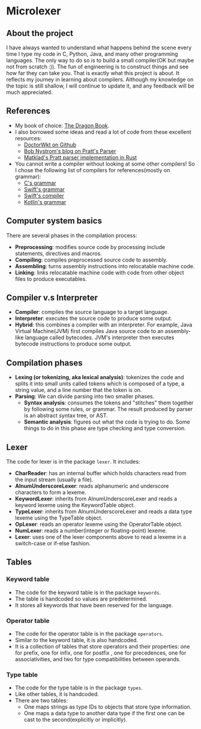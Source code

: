 # Microlexer

## About the project

I have always wanted to understand what happens behind the scene every time I type my code in C, Python, Java, and
many other programming languages. The only way to do so is to build a small compiler(OK but maybe not from scratch :)).
The fun of engineering is to construct things and see how far they can take you. That is exactly what this project is
about. It reflects my journey in learning about compilers. Although my knowledge on the topic is still shallow, I will
continue to update it, and any feedback will be much appreciated.

## References

* My book of
  choice: [The Dragon Book](https://www.amazon.com/Compilers-Principles-Techniques-Tools-2nd/dp/0321486811).
* I also borrowed some ideas and read a lot of code from these excellent resources:
    * [DoctorWkt on Github](https://github.com/DoctorWkt/acwj)
    * [Bob Nystrom's blog on Pratt's Parser](https://journal.stuffwithstuff.com/2011/03/19/pratt-parsers-expression-parsing-made-easy/)
    * [Matklad's Pratt parser implementation in Rust](https://matklad.github.io/2020/04/13/simple-but-powerful-pratt-parsing.html)
* You cannot write a compiler without looking at some other compilers! So I chose the following list of compilers for
  references(mostly on grammar):
    * [C's grammar](https://learn.microsoft.com/en-us/cpp/c-language/c-language-syntax-summary?view=msvc-170)
    * [Swift's grammar](https://docs.swift.org/swift-book/documentation/the-swift-programming-language/summaryofthegrammar#app-top)
    * [Swift's compiler](https://www.swift.org/swift-compiler/)
    * [Kotlin's grammar](https://kotlinlang.org/docs/reference/grammar.html)

## Computer system basics

There are several phases in the compilation process:

* **Preprocessing**: modifies source code by processing include statements, directives and macros.
* **Compiling**: compiles preprocessed source code to assembly.
* **Assembling**: turns assembly instructions into relocatable machine code.
* **Linking**: links relocatable machine code with code from other object files to produce executables.

## Compiler v.s Interpreter

* **Compiler**: compiles the source language to a target language.
* **Interpreter**: executes the source code to produce some output.
* **Hybrid**: this combines a compiler with an interpreter. For example, Java Virtual Machine(JVM) first compiles Java
  source code to an assembly-like language called bytecodes. JVM's interpreter then executes bytecode instructions to
  produce some output.

## Compilation phases

* **Lexing (or tokenizing, aka lexical analysis)**: tokenizes the code and splits it into small units called
  tokens which is composed of a type, a string value, and a line number that the token is on.
* **Parsing**: We can divide parsing into two smaller phases.
    * **Syntax analysis**: consumes the tokens and "stitches" them together by following some rules, or
      grammar. The result produced by parser is an abstract syntax tree, or AST.
    * **Semantic analysis**: figures out what the code is trying to do. Some things to do in this phase are
      type checking and type conversion.

## Lexer

The code for lexer is in the package `lexer`. It includes:

* **CharReader**: has an internal buffer which holds characters read from the input stream (usually a file).
* **AlnumUnderscoreLexer**: reads alphanumeric and underscore characters to form a lexeme.
* **KeywordLexer**: inherits from AlnumUnderscoreLexer and reads a keyword lexeme using the KeywordTable object.
* **TypeLexer**: inherits from AlnumUnderscoreLexer and reads a data type lexeme using the TypeTable object.
* **OpLexer**: reads an operator lexeme using the OperatorTable object.
* **NumLexer**: reads a number(integer or floating-point) lexeme.
* **Lexer**: uses one of the lexer components above to read a lexeme in a switch-case or if-else fashion.

## Tables

### Keyword table

* The code for the keyword table is in the package `keywords`.
* The table is handcoded so values are predetermined.
* It stores all keywords that have been reserved for the language.

### Operator table

* The code for the operator table is in the package `operators`.
* Similar to the keyword table, it is also handcoded.
* It is a collection of tables that store operators and their properties: one for prefix, one for infix, one for postfix
  , one for precedences, one for associativities, and two for type compatibilities between operands.

### Type table

* The code for the type table is in the package `types`.
* Like other tables, it is handcoded.
* There are two tables:
    * One maps strings as type IDs to objects that store type information.
    * One maps a data type to another data type if the first one can be cast to the second(explicitly or implicitly).